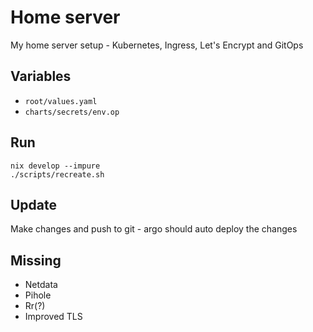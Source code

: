 # Home server

My home server setup - Kubernetes, Ingress, Let's Encrypt and GitOps

## Variables

* `root/values.yaml`
* `charts/secrets/env.op`

## Run

```
nix develop --impure
./scripts/recreate.sh
```

## Update

Make changes and push to git - argo should auto deploy the changes

## Missing

* Netdata
* Pihole
* Rr(?)
* Improved TLS
